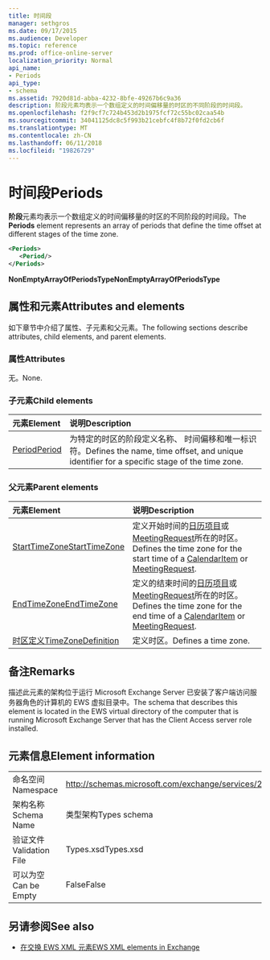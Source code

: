 ```yaml
---
title: 时间段
manager: sethgros
ms.date: 09/17/2015
ms.audience: Developer
ms.topic: reference
ms.prod: office-online-server
localization_priority: Normal
api_name:
- Periods
api_type:
- schema
ms.assetid: 7920d81d-abba-4232-8bfe-49267b6c9a36
description: 阶段元素均表示一个数组定义的时间偏移量的时区的不同阶段的时间段。
ms.openlocfilehash: f2f9cf7c724b453d2b1975fcf72c55bc02caa54b
ms.sourcegitcommit: 34041125dc8c5f993b21cebfc4f8b72f0fd2cb6f
ms.translationtype: MT
ms.contentlocale: zh-CN
ms.lasthandoff: 06/11/2018
ms.locfileid: "19826729"
---
```

# <a name="periods"></a><span data-ttu-id="f593f-103">时间段</span><span class="sxs-lookup"><span data-stu-id="f593f-103">Periods</span></span>

<span data-ttu-id="f593f-104">**阶段**元素均表示一个数组定义的时间偏移量的时区的不同阶段的时间段。</span><span class="sxs-lookup"><span data-stu-id="f593f-104">The **Periods** element represents an array of periods that define the time offset at different stages of the time zone.</span></span> 
  
```xml
<Periods>
   <Period/>
</Periods>
```

 <span data-ttu-id="f593f-105">**NonEmptyArrayOfPeriodsType**</span><span class="sxs-lookup"><span data-stu-id="f593f-105">**NonEmptyArrayOfPeriodsType**</span></span>
## <a name="attributes-and-elements"></a><span data-ttu-id="f593f-106">属性和元素</span><span class="sxs-lookup"><span data-stu-id="f593f-106">Attributes and elements</span></span>

<span data-ttu-id="f593f-107">如下章节中介绍了属性、子元素和父元素。</span><span class="sxs-lookup"><span data-stu-id="f593f-107">The following sections describe attributes, child elements, and parent elements.</span></span>
  
### <a name="attributes"></a><span data-ttu-id="f593f-108">属性</span><span class="sxs-lookup"><span data-stu-id="f593f-108">Attributes</span></span>

<span data-ttu-id="f593f-109">无。</span><span class="sxs-lookup"><span data-stu-id="f593f-109">None.</span></span>
  
### <a name="child-elements"></a><span data-ttu-id="f593f-110">子元素</span><span class="sxs-lookup"><span data-stu-id="f593f-110">Child elements</span></span>

|<span data-ttu-id="f593f-111">**元素**</span><span class="sxs-lookup"><span data-stu-id="f593f-111">**Element**</span></span>|<span data-ttu-id="f593f-112">**说明**</span><span class="sxs-lookup"><span data-stu-id="f593f-112">**Description**</span></span>|
|:-----|:-----|
|[<span data-ttu-id="f593f-113">Period</span><span class="sxs-lookup"><span data-stu-id="f593f-113">Period</span></span>](period.md) <br/> |<span data-ttu-id="f593f-114">为特定的时区的阶段定义名称、 时间偏移和唯一标识符。</span><span class="sxs-lookup"><span data-stu-id="f593f-114">Defines the name, time offset, and unique identifier for a specific stage of the time zone.</span></span>  <br/> |
   
### <a name="parent-elements"></a><span data-ttu-id="f593f-115">父元素</span><span class="sxs-lookup"><span data-stu-id="f593f-115">Parent elements</span></span>

|<span data-ttu-id="f593f-116">**元素**</span><span class="sxs-lookup"><span data-stu-id="f593f-116">**Element**</span></span>|<span data-ttu-id="f593f-117">**说明**</span><span class="sxs-lookup"><span data-stu-id="f593f-117">**Description**</span></span>|
|:-----|:-----|
|[<span data-ttu-id="f593f-118">StartTimeZone</span><span class="sxs-lookup"><span data-stu-id="f593f-118">StartTimeZone</span></span>](starttimezone.md) <br/> |<span data-ttu-id="f593f-119">定义开始时间的[日历项目](calendaritem.md)或[MeetingRequest](meetingrequest.md)所在的时区。</span><span class="sxs-lookup"><span data-stu-id="f593f-119">Defines the time zone for the start time of a [CalendarItem](calendaritem.md) or [MeetingRequest](meetingrequest.md).</span></span>  <br/> |
|[<span data-ttu-id="f593f-120">EndTimeZone</span><span class="sxs-lookup"><span data-stu-id="f593f-120">EndTimeZone</span></span>](endtimezone.md) <br/> |<span data-ttu-id="f593f-121">定义的结束时间的[日历项目](calendaritem.md)或[MeetingRequest](meetingrequest.md)所在的时区。</span><span class="sxs-lookup"><span data-stu-id="f593f-121">Defines the time zone for the end time of a [CalendarItem](calendaritem.md) or [MeetingRequest](meetingrequest.md).</span></span>  <br/> |
|[<span data-ttu-id="f593f-122">时区定义</span><span class="sxs-lookup"><span data-stu-id="f593f-122">TimeZoneDefinition</span></span>](timezonedefinition.md) <br/> |<span data-ttu-id="f593f-123">定义时区。</span><span class="sxs-lookup"><span data-stu-id="f593f-123">Defines a time zone.</span></span>  <br/> |
   
## <a name="remarks"></a><span data-ttu-id="f593f-124">备注</span><span class="sxs-lookup"><span data-stu-id="f593f-124">Remarks</span></span>

<span data-ttu-id="f593f-125">描述此元素的架构位于运行 Microsoft Exchange Server 已安装了客户端访问服务器角色的计算机的 EWS 虚拟目录中。</span><span class="sxs-lookup"><span data-stu-id="f593f-125">The schema that describes this element is located in the EWS virtual directory of the computer that is running Microsoft Exchange Server that has the Client Access server role installed.</span></span>
  
## <a name="element-information"></a><span data-ttu-id="f593f-126">元素信息</span><span class="sxs-lookup"><span data-stu-id="f593f-126">Element information</span></span>

|||
|:-----|:-----|
|<span data-ttu-id="f593f-127">命名空间</span><span class="sxs-lookup"><span data-stu-id="f593f-127">Namespace</span></span>  <br/> |http://schemas.microsoft.com/exchange/services/2006/types  <br/> |
|<span data-ttu-id="f593f-128">架构名称</span><span class="sxs-lookup"><span data-stu-id="f593f-128">Schema Name</span></span>  <br/> |<span data-ttu-id="f593f-129">类型架构</span><span class="sxs-lookup"><span data-stu-id="f593f-129">Types schema</span></span>  <br/> |
|<span data-ttu-id="f593f-130">验证文件</span><span class="sxs-lookup"><span data-stu-id="f593f-130">Validation File</span></span>  <br/> |<span data-ttu-id="f593f-131">Types.xsd</span><span class="sxs-lookup"><span data-stu-id="f593f-131">Types.xsd</span></span>  <br/> |
|<span data-ttu-id="f593f-132">可以为空</span><span class="sxs-lookup"><span data-stu-id="f593f-132">Can be Empty</span></span>  <br/> |<span data-ttu-id="f593f-133">False</span><span class="sxs-lookup"><span data-stu-id="f593f-133">False</span></span>  <br/> |
   
## <a name="see-also"></a><span data-ttu-id="f593f-134">另请参阅</span><span class="sxs-lookup"><span data-stu-id="f593f-134">See also</span></span>



- [<span data-ttu-id="f593f-135">在交换 EWS XML 元素</span><span class="sxs-lookup"><span data-stu-id="f593f-135">EWS XML elements in Exchange</span></span>](ews-xml-elements-in-exchange.md)

